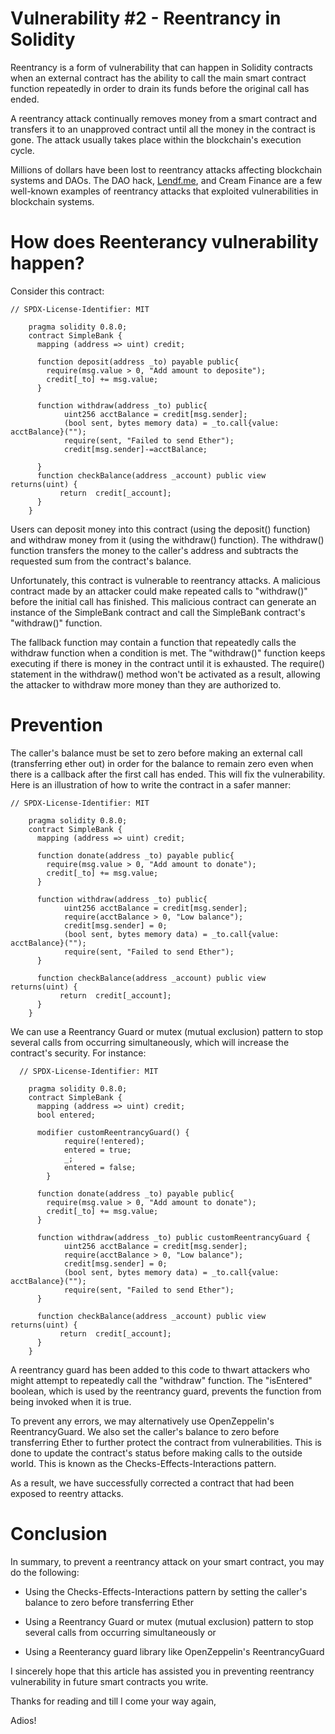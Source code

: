 # Vulnerability #2 - Reentrancy in Solidity

Reentrancy is a form of vulnerability that can happen in Solidity contracts when an external contract has the ability to call the main smart contract function repeatedly in order to drain its funds before the original call has ended.

A reentrancy attack continually removes money from a smart contract and transfers it to an unapproved contract until all the money in the contract is gone. The attack usually takes place within the blockchain's execution cycle.

Millions of dollars have been lost to reentrancy attacks affecting blockchain systems and DAOs. The DAO hack, [Lendf.me](http://Lendf.me), and Cream Finance are a few well-known examples of reentrancy attacks that exploited vulnerabilities in blockchain systems.

# How does Reenterancy vulnerability happen?

Consider this contract:

```solidity
// SPDX-License-Identifier: MIT
    
    pragma solidity 0.8.0;
    contract SimpleBank {
      mapping (address => uint) credit;
        
      function deposit(address _to) payable public{
        require(msg.value > 0, "Add amount to deposite");
        credit[_to] += msg.value;
      }
        
      function withdraw(address _to) public{
            uint256 acctBalance = credit[msg.sender];
            (bool sent, bytes memory data) = _to.call{value: acctBalance}("");
            require(sent, "Failed to send Ether");
            credit[msg.sender]-=acctBalance;
        
      }  
      function checkBalance(address _account) public view returns(uint) {
           return  credit[_account];
      }
    }
```

Users can deposit money into this contract (using the deposit() function) and withdraw money from it (using the withdraw() function). The withdraw() function transfers the money to the caller's address and subtracts the requested sum from the contract's balance.

Unfortunately, this contract is vulnerable to reentrancy attacks. A malicious contract made by an attacker could make repeated calls to "withdraw()" before the initial call has finished. This malicious contract can generate an instance of the SimpleBank contract and call the SimpleBank contract's "withdraw()" function.

The fallback function may contain a function that repeatedly calls the withdraw function when a condition is met. The "withdraw()" function keeps executing if there is money in the contract until it is exhausted. The require() statement in the withdraw() method won't be activated as a result, allowing the attacker to withdraw more money than they are authorized to.

# Prevention

The caller's balance must be set to zero before making an external call (transferring ether out) in order for the balance to remain zero even when there is a callback after the first call has ended. This will fix the vulnerability. Here is an illustration of how to write the contract in a safer manner:

```solidity
// SPDX-License-Identifier: MIT
    
    pragma solidity 0.8.0;
    contract SimpleBank {
      mapping (address => uint) credit;
        
      function donate(address _to) payable public{
        require(msg.value > 0, "Add amount to donate");
        credit[_to] += msg.value;
      }
        
      function withdraw(address _to) public{
            uint256 acctBalance = credit[msg.sender];
            require(acctBalance > 0, "Low balance");
            credit[msg.sender] = 0;
            (bool sent, bytes memory data) = _to.call{value: acctBalance}("");
            require(sent, "Failed to send Ether");
      }  
    
      function checkBalance(address _account) public view returns(uint) {
           return  credit[_account];
      }
    }
```

We can use a Reentrancy Guard or mutex (mutual exclusion) pattern to stop several calls from occurring simultaneously, which will increase the contract's security. For instance:

```solidity
  // SPDX-License-Identifier: MIT
    
    pragma solidity 0.8.0;
    contract SimpleBank {
      mapping (address => uint) credit;
      bool entered;
    
      modifier customReentrancyGuard() {
            require(!entered);
            entered = true;
            _;
            entered = false;
        }
        
      function donate(address _to) payable public{
        require(msg.value > 0, "Add amount to donate");
        credit[_to] += msg.value;
      }
        
      function withdraw(address _to) public customReentrancyGuard {
            uint256 acctBalance = credit[msg.sender];
            require(acctBalance > 0, "Low balance");
            credit[msg.sender] = 0;
            (bool sent, bytes memory data) = _to.call{value: acctBalance}("");
            require(sent, "Failed to send Ether");
      }  
    
      function checkBalance(address _account) public view returns(uint) {
           return  credit[_account];
      }
    }
```

A reentrancy guard has been added to this code to thwart attackers who might attempt to repeatedly call the "withdraw" function. The "isEntered" boolean, which is used by the reentrancy guard, prevents the function from being invoked when it is true.

To prevent any errors, we may alternatively use OpenZeppelin's ReentrancyGuard. We also set the caller's balance to zero before transferring Ether to further protect the contract from vulnerabilities. This is done to update the contract's status before making calls to the outside world. This is known as the Checks-Effects-Interactions pattern.

As a result, we have successfully corrected a contract that had been exposed to reentry attacks.

# Conclusion

In summary, to prevent a reentrancy attack on your smart contract, you may do the following:

* Using the Checks-Effects-Interactions pattern by setting the caller's balance to zero before transferring Ether
    
* Using a Reentrancy Guard or mutex (mutual exclusion) pattern to stop several calls from occurring simultaneously or
    
* Using a Reenterancy guard library like OpenZeppelin's ReentrancyGuard
    

I sincerely hope that this article has assisted you in preventing reentrancy vulnerability in future smart contracts you write.

Thanks for reading and till I come your way again,

Adios!
